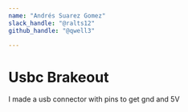 ```yaml
---
name: "Andrés Suarez Gomez"
slack_handle: "@ralts12"
github_handle: "@qwell3"

---
```


# Usbc Brakeout
I made a usb connector with pins to get gnd and 5V
<!-- Describe your board in 2-3 sentences. What are you making? What will it do? -->

<!-- How much is it going to cost? -->

<!-- Tell us a little bit about your design process. What were some challenges? What helped? ***Totally optional*** -->
